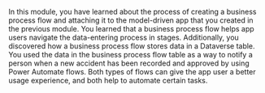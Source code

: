 In this module, you have learned about the process of creating a business process flow and attaching it to the model-driven app that you created in the previous module. You learned that a business process flow helps app users navigate the data-entering process in stages. Additionally, you discovered how a business process flow stores data in a Dataverse table. You used the data in the business process flow table as a way to notify a person when a new accident has been recorded and approved by using Power Automate flows. Both types of flows can give the app user a better usage experience, and both help to automate certain tasks.

